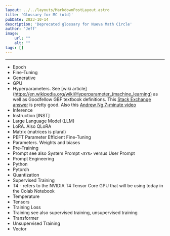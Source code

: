 ```yaml
---
layout: ../../layouts/MarkdownPostLayout.astro
title: 'Glossary for MC (old)'
pubDate: 2023-10-14
description: 'Deprecated glossary for Nueva Math Circle'
author: 'Jeff'
image:
    url: ""
    alt: ""
tags: []
---
```


***

* Epoch
* Fine-Tuning
* Generative
* GPU
* Hyperparameters. See [wiki article](https://en.wikipedia.org/wiki/Hyperparameter_(machine_learning) as well as Goodfellow GBF textbook definitions. This [Stack Exchange answer](https://datascience.stackexchange.com/a/14234) is pretty good. Also this [Andrew Ng 7-minute video](https://www.coursera.org/lecture/neural-networks-deep-learning/parameters-vs-hyperparameters-TBvb5)
* Inference
* Instruction [INST]
* Large Language Model (LLM)
* LoRA. Also QLoRA
* Matrix (matrices is plural)
* PEFT Parameter Efficient Fine-Tuning
* Parameters. Weights and biases
* Pre-Training
* Prompt see also System Prompt `<SYS>` versus User Prompt
* Prompt Engineering
* Python
* Pytorch
* Quantization
* Supervised Training
* T4 - refers to the NVIDIA T4 Tensor Core GPU  that will be using today in the Colab Notebook
* Temperature
* Tensors
* Training Loss
* Training see also supervised training, unsupervised training
* Transformer
* Unsupervised Training
* Vector
